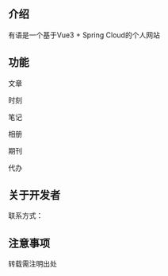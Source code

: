 ## 介绍
有语是一个基于Vue3 + Spring Cloud的个人网站

## 功能
文章

时刻

笔记

相册

期刊

代办



## 关于开发者
联系方式：

## 注意事项
转载需注明出处
